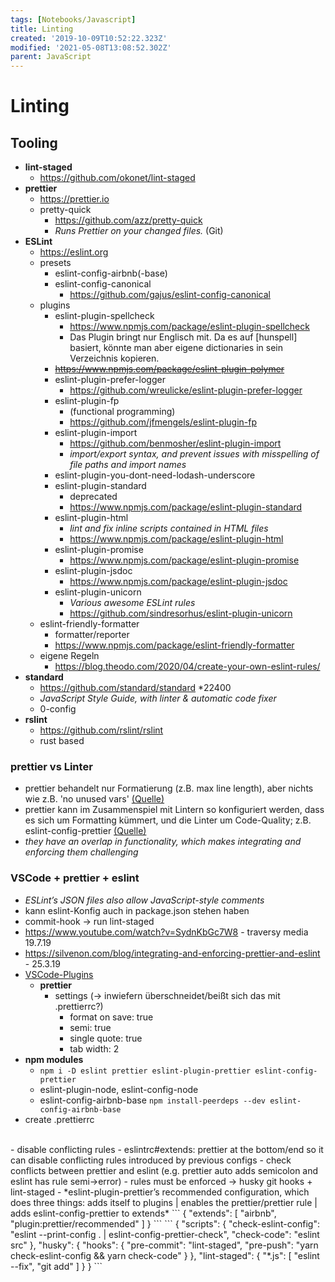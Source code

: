 ```yaml
---
tags: [Notebooks/Javascript]
title: Linting
created: '2019-10-09T10:52:22.323Z'
modified: '2021-05-08T13:08:52.302Z'
parent: JavaScript
---
```


# Linting

## Tooling
- **lint-staged**
  - <https://github.com/okonet/lint-staged>
- **prettier**
  - <https://prettier.io>
  - pretty-quick
    - <https://github.com/azz/pretty-quick>
    - *Runs Prettier on your changed files.* (Git)
- **ESLint**
  - <https://eslint.org>
  - presets
    - eslint-config-airbnb(-base)
    - eslint-config-canonical
      - <https://github.com/gajus/eslint-config-canonical>
  - plugins
    - eslint-plugin-spellcheck
      - <https://www.npmjs.com/package/eslint-plugin-spellcheck>
      - Das Plugin bringt nur Englisch mit. Da es auf [hunspell] basiert, könnte man aber eigene dictionaries in sein Verzeichnis kopieren.
    - ~~https://www.npmjs.com/package/eslint-plugin-polymer~~
    - eslint-plugin-prefer-logger
      - <https://github.com/wreulicke/eslint-plugin-prefer-logger>
    - eslint-plugin-fp
      - (functional programming)
      - <https://github.com/jfmengels/eslint-plugin-fp>
    - eslint-plugin-import
      - <https://github.com/benmosher/eslint-plugin-import>
      - *import/export syntax, and prevent issues with misspelling of file paths and import names*
    - eslint-plugin-you-dont-need-lodash-underscore
    - eslint-plugin-standard
      - deprecated
      - <https://www.npmjs.com/package/eslint-plugin-standard>
    - eslint-plugin-html
      - *lint and fix inline scripts contained in HTML files*
      - <https://www.npmjs.com/package/eslint-plugin-html>
    - eslint-plugin-promise
      - <https://www.npmjs.com/package/eslint-plugin-promise>
    - eslint-plugin-jsdoc
      - <https://www.npmjs.com/package/eslint-plugin-jsdoc>
    - eslint-plugin-unicorn
      - *Various awesome ESLint rules*
      - <https://github.com/sindresorhus/eslint-plugin-unicorn>
  - eslint-friendly-formatter
    - formatter/reporter
    - <https://www.npmjs.com/package/eslint-friendly-formatter>
  - eigene Regeln
    - <https://blog.theodo.com/2020/04/create-your-own-eslint-rules/>
- **standard**
  - <https://github.com/standard/standard> *22400
  - *JavaScript Style Guide, with linter & automatic code fixer*
  - 0-config
- **rslint**
  - <https://github.com/rslint/rslint>
  - rust based


### prettier vs Linter
- prettier behandelt nur Formatierung (z.B. max line length), aber nichts wie z.B. 'no unused vars' [(Quelle)](https://prettier.io/docs/en/comparison.html)
- prettier kann im Zusammenspiel mit Lintern so konfiguriert werden, dass es sich um Formatting kümmert, und die Linter um Code-Quality; z.B. eslint-config-prettier [(Quelle)](https://prettier.io/docs/en/integrating-with-linters.html)
- *they have an overlap in functionality, which makes integrating and enforcing them challenging*


### VSCode + prettier + eslint
- *ESLint’s JSON files also allow JavaScript-style comments*
- kann eslint-Konfig auch in package.json stehen haben
- commit-hook → run lint-staged
- <https://www.youtube.com/watch?v=SydnKbGc7W8> - traversy media 19.7.19
- <https://silvenon.com/blog/integrating-and-enforcing-prettier-and-eslint> - 25.3.19
- <u>VSCode-Plugins</u>
  - **prettier**
    - settings (→ inwiefern überschneidet/beißt sich das mit .prettierrc?)
      - format on save: true
      - semi: true
      - single quote: true
      - tab width: 2
- **npm modules**
  - `npm i -D eslint prettier eslint-plugin-prettier eslint-config-prettier`
  - eslint-plugin-node, eslint-config-node
  - eslint-config-airbnb-base `npm install-peerdeps --dev eslint-config-airbnb-base`
- create .prettierrc
<br/>
- disable conflicting rules
- eslintrc#extends: prettier at the bottom/end so it can disable conflicting rules introduced by previous configs
- check conflicts between prettier and eslint (e.g. prettier auto adds semicolon and eslint has rule semi→error)
- rules must be enforced → husky git hooks + lint-staged
- *eslint-plugin-prettier’s recommended configuration, which does three things:
adds itself to plugins | enables the prettier/prettier rule | adds eslint-config-prettier to extends*
    ```
    {
      "extends": [
        "airbnb",
        "plugin:prettier/recommended"
      ]
    }
    ```
    ```
    {
      "scripts": {
        "check-eslint-config": "eslint --print-config . | eslint-config-prettier-check",
        "check-code": "eslint src"
      },
      "husky": {
        "hooks": {
          "pre-commit": "lint-staged",
          "pre-push": "yarn check-eslint-config && yarn check-code"
        }
      },
      "lint-staged": {
        "*.js": [
          "eslint --fix",
          "git add"
        ]
      }
    }
    ```
